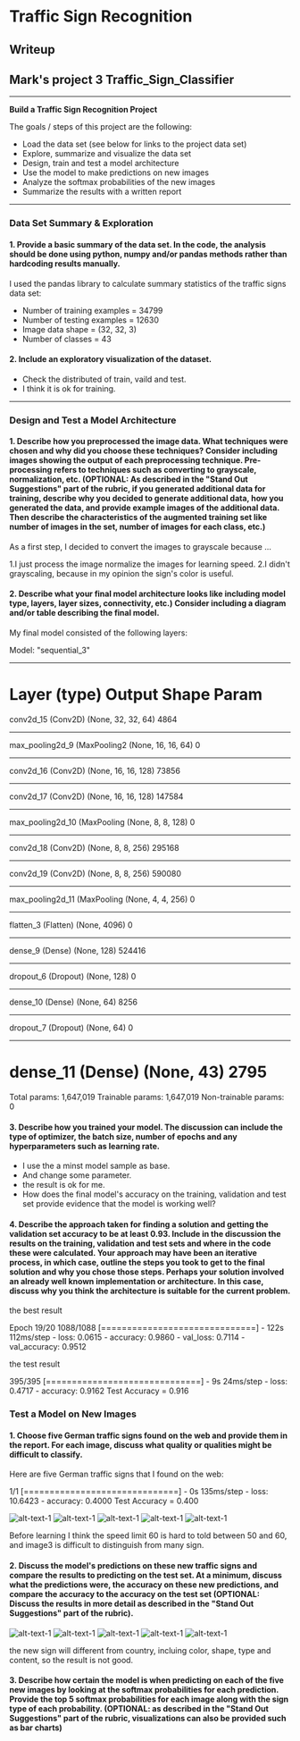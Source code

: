 # **Traffic Sign Recognition** 

## Writeup

## Mark's project 3 Traffic_Sign_Classifier
---

**Build a Traffic Sign Recognition Project**

The goals / steps of this project are the following:
* Load the data set (see below for links to the project data set)
* Explore, summarize and visualize the data set
* Design, train and test a model architecture
* Use the model to make predictions on new images
* Analyze the softmax probabilities of the new images
* Summarize the results with a written report

---

### Data Set Summary & Exploration

#### 1. Provide a basic summary of the data set. In the code, the analysis should be done using python, numpy and/or pandas methods rather than hardcoding results manually.

I used the pandas library to calculate summary statistics of the traffic
signs data set:


* Number of training examples = 34799
* Number of testing examples = 12630
* Image data shape = (32, 32, 3)
* Number of classes = 43

#### 2. Include an exploratory visualization of the dataset.


* Check the distributed of train, vaild and test. 
* I think it is ok for training.



---

### Design and Test a Model Architecture

#### 1. Describe how you preprocessed the image data. What techniques were chosen and why did you choose these techniques? Consider including images showing the output of each preprocessing technique. Pre-processing refers to techniques such as converting to grayscale, normalization, etc. (OPTIONAL: As described in the "Stand Out Suggestions" part of the rubric, if you generated additional data for training, describe why you decided to generate additional data, how you generated the data, and provide example images of the additional data. Then describe the characteristics of the augmented training set like number of images in the set, number of images for each class, etc.)

As a first step, I decided to convert the images to grayscale because ...

1.I just process the image normalize the images for learning speed.
2.I didn't grayscaling, because in my opinion the sign's color is useful.


#### 2. Describe what your final model architecture looks like including model type, layers, layer sizes, connectivity, etc.) Consider including a diagram and/or table describing the final model.

My final model consisted of the following layers:


Model: "sequential_3"
_________________________________________________________________
Layer (type)                 Output Shape              Param 
=================================================================
conv2d_15 (Conv2D)           (None, 32, 32, 64)        4864      
_________________________________________________________________
max_pooling2d_9 (MaxPooling2 (None, 16, 16, 64)        0         
_________________________________________________________________
conv2d_16 (Conv2D)           (None, 16, 16, 128)       73856     
_________________________________________________________________
conv2d_17 (Conv2D)           (None, 16, 16, 128)       147584    
_________________________________________________________________
max_pooling2d_10 (MaxPooling (None, 8, 8, 128)         0         
_________________________________________________________________
conv2d_18 (Conv2D)           (None, 8, 8, 256)         295168    
_________________________________________________________________
conv2d_19 (Conv2D)           (None, 8, 8, 256)         590080    
_________________________________________________________________
max_pooling2d_11 (MaxPooling (None, 4, 4, 256)         0         
_________________________________________________________________
flatten_3 (Flatten)          (None, 4096)              0         
_________________________________________________________________
dense_9 (Dense)              (None, 128)               524416    
_________________________________________________________________
dropout_6 (Dropout)          (None, 128)               0         
_________________________________________________________________
dense_10 (Dense)             (None, 64)                8256      
_________________________________________________________________
dropout_7 (Dropout)          (None, 64)                0         
_________________________________________________________________
dense_11 (Dense)             (None, 43)                2795      
=================================================================
Total params: 1,647,019
Trainable params: 1,647,019
Non-trainable params: 0



#### 3. Describe how you trained your model. The discussion can include the type of optimizer, the batch size, number of epochs and any hyperparameters such as learning rate.

* I use the a minst model sample as base.
* And change some parameter. 
* the result is ok for me.
* How does the final model's accuracy on the training, validation and test set provide evidence that the model is working well?
 


#### 4. Describe the approach taken for finding a solution and getting the validation set accuracy to be at least 0.93. Include in the discussion the results on the training, validation and test sets and where in the code these were calculated. Your approach may have been an iterative process, in which case, outline the steps you took to get to the final solution and why you chose those steps. Perhaps your solution involved an already well known implementation or architecture. In this case, discuss why you think the architecture is suitable for the current problem.


the best result

Epoch 19/20
1088/1088 [==============================] - 122s 112ms/step - loss: 0.0615 - accuracy: 0.9860 - val_loss: 0.7114 - val_accuracy: 0.9512

the test result

395/395 [==============================] - 9s 24ms/step - loss: 0.4717 - accuracy: 0.9162 Test Accuracy = 0.916


### Test a Model on New Images

#### 1. Choose five German traffic signs found on the web and provide them in the report. For each image, discuss what quality or qualities might be difficult to classify.

Here are five German traffic signs that I found on the web:

1/1 [==============================] - 0s 135ms/step - loss: 10.6423 - accuracy: 0.4000  Test Accuracy = 0.400

![alt-text-1](out_sign/images_1.png "images_1")
![alt-text-1](out_sign/images_2.png "images_2")
![alt-text-1](out_sign/images_3.png "images_3")
![alt-text-1](out_sign/images_4.png "images_4")
![alt-text-1](out_sign/images_5.png "images_5")

Before learning I think the speed limit 60 is hard to told between 50 and 60, and image3 is difficult to distinguish from many sign.


#### 2. Discuss the model's predictions on these new traffic signs and compare the results to predicting on the test set. At a minimum, discuss what the predictions were, the accuracy on these new predictions, and compare the accuracy to the accuracy on the test set (OPTIONAL: Discuss the results in more detail as described in the "Stand Out Suggestions" part of the rubric).

![alt-text-1](readme/image1_result.png "images_1")
![alt-text-1](readme/image2_result.png "images_2")
![alt-text-1](readme/image3_result.png "images_3")
![alt-text-1](readme/image4_result.png "images_4")
![alt-text-1](readme/image5_result.png "images_5")

the new sign will different from country, incluing color, shape, type and content, so the result is not good.


#### 3. Describe how certain the model is when predicting on each of the five new images by looking at the softmax probabilities for each prediction. Provide the top 5 softmax probabilities for each image along with the sign type of each probability. (OPTIONAL: as described in the "Stand Out Suggestions" part of the rubric, visualizations can also be provided such as bar charts)






